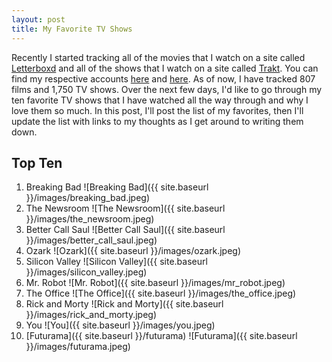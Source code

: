 ```yaml
---
layout: post
title: My Favorite TV Shows
---
```


Recently I started tracking all of the movies that I watch on a site called [Letterboxd](https://letterboxd.com) and all of the shows that I watch on a site called [Trakt](https://trakt.tv). You can find my respective accounts [here](https://letterboxd.com/jordanmartin/) and [here](https://trakt.tv/users/martin4kansas). As of now, I have tracked 807 films and 1,750 TV shows. Over the next few days, I'd like to go through my ten favorite TV shows that I have watched all the way through and why I love them so much. In this post, I'll post the list of my favorites, then I'll update the list with links to my thoughts as I get around to writing them down.  
  
## Top Ten  
  
1. Breaking Bad ![Breaking Bad]({{ site.baseurl }}/images/breaking_bad.jpeg)
1. The Newsroom ![The Newsroom]({{ site.baseurl }}/images/the_newsroom.jpeg)
1. Better Call Saul ![Better Call Saul]({{ site.baseurl }}/images/better_call_saul.jpeg)
1. Ozark ![Ozark]({{ site.baseurl }}/images/ozark.jpeg)
1. Silicon Valley ![Silicon Valley]({{ site.baseurl }}/images/silicon_valley.jpeg)
1. Mr. Robot ![Mr. Robot]({{ site.baseurl }}/images/mr_robot.jpeg)
1. The Office ![The Office]({{ site.baseurl }}/images/the_office.jpeg)
1. Rick and Morty ![Rick and Morty]({{ site.baseurl }}/images/rick_and_morty.jpeg)
1. You ![You]({{ site.baseurl }}/images/you.jpeg)
1. [Futurama]({{ site.baseurl }}/futurama) ![Futurama]({{ site.baseurl }}/images/futurama.jpeg)
